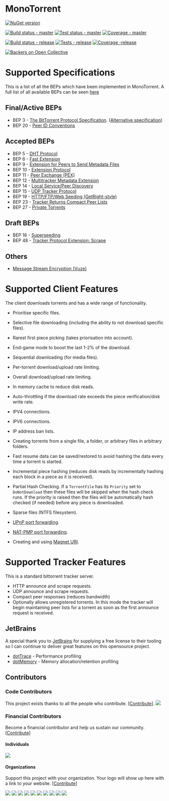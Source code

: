 MonoTorrent
========

[![NuGet version](https://badge.fury.io/nu/monotorrent.svg)](https://www.nuget.org/packages/MonoTorrent/)

[![Build status - master](https://img.shields.io/azure-devops/build/alanmcgovern0144/MonoTorrent/2/master?label=Build%20%28master%29)](https://dev.azure.com/alanmcgovern0144/MonoTorrent/_build?view=runs&branchFilter=6) [![Test status - master](https://img.shields.io/azure-devops/tests/alanmcgovern0144/monotorrent/2/master?label=Tests%20%28master%29)](https://dev.azure.com/alanmcgovern0144/MonoTorrent/_build?view=runs&branchFilter=6) [![Coverage - master](https://img.shields.io/azure-devops/coverage/alanmcgovern0144/monotorrent/2/master?label=Coverage%20%28master%29)](https://dev.azure.com/alanmcgovern0144/MonoTorrent/_build?view=runs&branchFilter=6)
 
[![Build status - release](https://img.shields.io/azure-devops/build/alanmcgovern0144/MonoTorrent/4/monotorrent-2.0?label=Build%20%28release%29)](https://dev.azure.com/alanmcgovern0144/MonoTorrent/_build?view=runs&branchFilter=28) [![Tests - release](https://img.shields.io/azure-devops/tests/alanmcgovern0144/monotorrent/4/monotorrent-2.0?label=Tests%20%28release%29)](https://dev.azure.com/alanmcgovern0144/MonoTorrent/_build?view=runs&branchFilter=28) [![Coverage -release](https://img.shields.io/azure-devops/coverage/alanmcgovern0144/monotorrent/4/monotorrent-2.0?label=Coverage%20%28release%29)](https://dev.azure.com/alanmcgovern0144/MonoTorrent/_build?view=runs&branchFilter=28)

[![Backers on Open Collective](https://opencollective.com/monotorrent/all/badge.svg?label=Backers)](https://opencollective.com/monotorrent)


# Supported Specifications

This is a list of all the BEPs which have been implemented in MonoTorrent. A full list of all available BEPs can be seen [here](http://www.bittorrent.org/beps/bep_0000.html)

## Final/Active BEPs
* BEP 3  - [The BitTorrent Protocol Specification](https://www.bittorrent.org/beps/bep_0003.html). ([Alternative specification](https://wiki.theory.org/index.php/BitTorrentSpecification))
* BEP 20 - [Peer ID Conventions](http://www.bittorrent.org/beps/bep_0020.html)

## Accepted BEPs

* BEP 5  - [DHT Protocol](http://www.bittorrent.org/beps/bep_0005.html)
* BEP 6  - [Fast Extension](http://www.bittorrent.org/beps/bep_0006.html)
* BEP 9  - [Extension for Peers to Send Metadata Files](http://www.bittorrent.org/beps/bep_0009.html)
* BEP 10 - [Extension Protocol](http://www.bittorrent.org/beps/bep_0010.html)
* BEP 11 - [Peer Exchange (PEX)](http://www.bittorrent.org/beps/bep_0011.html)
* BEP 12 - [Multitracker Metadata Extension](http://www.bittorrent.org/beps/bep_0012.html)
* BEP 14 - [Local Service/Peer Discovery](http://www.bittorrent.org/beps/bep_0014.html)
* BEP 15 - [UDP Tracker Protocol](http://www.bittorrent.org/beps/bep_0015.html)
* BEP 19 - [HTTP/FTP/Web Seeding (GetRight-style)
](http://www.bittorrent.org/beps/bep_0019.html)
* BEP 23 - [Tracker Returns Compact Peer Lists](http://www.bittorrent.org/beps/bep_0023.html)
* BEP 27 - [Private Torrents](http://www.bittorrent.org/beps/bep_0027.html)

## Draft BEPs

* BEP 16 - [Superseeding](http://www.bittorrent.org/beps/bep_0016.html)
* BEP 48 - [Tracker Protocol Extension: Scrape](http://www.bittorrent.org/beps/bep_0048.html)

## Others
* [Message Stream Encryption (Vuze)](http://wiki.vuze.com/w/Message_Stream_Encryption)


# Supported Client Features

The client downloads torrents and has a wide range of functionality.

* Prioritise specific files.
* Selective file downloading (including the ability to not download specific files).
* Rarest first piece picking (takes priorisation into account).
* End-game mode to boost the last 1-2% of the download.
* Sequential downloading (for media files).
* Per-torrent download/upload rate limiting.
* Overall download/upload rate limiting.
* In memory cache to reduce disk reads.
* Auto-throttling if the download rate exceeds the piece verification/disk write rate.
* IPV4 connections.
* IPV6 connections.
* IP address ban lists.
* Creating torrents from a single file, a folder, or arbitrary files in arbitrary folders.
* Fast resume data can be saved/restored to avoid hashing the data every time a torrent is started.
* Incremental piece hashing (reduces disk reads by incrementally hashing each block in a piece as it is received).
* Partial Hash Checking. If a `TorrentFile` has its `Priority` set to `DoNotDownload` then these files will be skipped when the hash check runs. If the priority is raised then the files will be automatically hash checked (if needed) before any piece is downloaded.
* Sparse files (NTFS filesystem).

* [UPnP port forwarding](https://github.com/mono/Mono.Nat).
* [NAT-PMP port forwarding](https://github.com/mono/Mono.Nat).
* Creating and using [Magnet URI](https://en.wikipedia.org/wiki/Magnet_URI).


# Supported Tracker Features

This is a standard bittorrent tracker server.

* HTTP announce and scrape requests.
* UDP announce and scrape requests.
* Compact peer responses (reduces bandwidth)
* Optionally allows unregistered torrents. In this mode the tracker will begin maintaining peer lists for a torrent as soon as the first announce request is received. 


## JetBrains

A special thank you to [JetBrains](http://www.jetbrains.com/?from=monotorrent) for supplying a free license to their tooling so I can continue to deliver great features on this opensource project.

* [dotTrace](http://www.jetbrains.com/dottrace/?from=monotorrent) - Performance profiling
* [dotMemory](http://www.jetbrains.com/dotmemory/?from=monotorrent) - Memory allocation/retention profiling

## Contributors

### Code Contributors

This project exists thanks to all the people who contribute. [[Contribute](CONTRIBUTING.md)].
<a href="https://github.com/alanmcgovern/monotorrent/graphs/contributors"><img src="https://opencollective.com/monotorrent/contributors.svg?width=890&button=false" /></a>

### Financial Contributors

Become a financial contributor and help us sustain our community. [[Contribute](https://opencollective.com/monotorrent/contribute)]

#### Individuals

<a href="https://opencollective.com/monotorrent"><img src="https://opencollective.com/monotorrent/individuals.svg?width=890"></a>

#### Organizations

Support this project with your organization. Your logo will show up here with a link to your website. [[Contribute](https://opencollective.com/monotorrent/contribute)]

<a href="https://opencollective.com/monotorrent/organization/0/website"><img src="https://opencollective.com/monotorrent/organization/0/avatar.svg"></a>
<a href="https://opencollective.com/monotorrent/organization/1/website"><img src="https://opencollective.com/monotorrent/organization/1/avatar.svg"></a>
<a href="https://opencollective.com/monotorrent/organization/2/website"><img src="https://opencollective.com/monotorrent/organization/2/avatar.svg"></a>
<a href="https://opencollective.com/monotorrent/organization/3/website"><img src="https://opencollective.com/monotorrent/organization/3/avatar.svg"></a>
<a href="https://opencollective.com/monotorrent/organization/4/website"><img src="https://opencollective.com/monotorrent/organization/4/avatar.svg"></a>
<a href="https://opencollective.com/monotorrent/organization/5/website"><img src="https://opencollective.com/monotorrent/organization/5/avatar.svg"></a>
<a href="https://opencollective.com/monotorrent/organization/6/website"><img src="https://opencollective.com/monotorrent/organization/6/avatar.svg"></a>
<a href="https://opencollective.com/monotorrent/organization/7/website"><img src="https://opencollective.com/monotorrent/organization/7/avatar.svg"></a>
<a href="https://opencollective.com/monotorrent/organization/8/website"><img src="https://opencollective.com/monotorrent/organization/8/avatar.svg"></a>
<a href="https://opencollective.com/monotorrent/organization/9/website"><img src="https://opencollective.com/monotorrent/organization/9/avatar.svg"></a>
